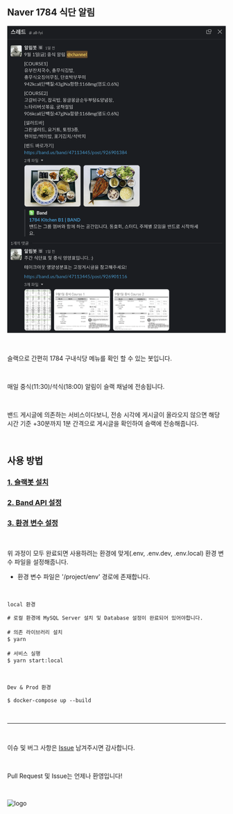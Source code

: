 ## Naver 1784 식단 알림

![Thread](./docs/assets/thread.png)

<br>

슬랙으로 간편히 1784 구내식당 메뉴를 확인 할 수 있는 봇입니다.<br>

<br>

매일 중식(11:30)/석식(18:00) 알림이 슬랙 채널에 전송됩니다.<br>

<br>

밴드 게시글에 의존하는 서비스이다보니, 전송 시각에 게시글이 올라오지 않으면 해당 시간 기준 +30분까지 1분 간격으로 게시글을 확인하여 슬랙에 전송해줍니다.<br>

<br>

## 사용 방법

### [1. 슬랙봇 설치](./docs/slack-bot.md)

### [2. Band API 설정](./docs/band-api.md)

### [3. 환경 변수 설정](./docs/environment.md)

<br>

위 과정이 모두 완료되면 사용하려는 환경에 맞게(.env, .env.dev, .env.local) 환경 변수 파일을 설정해줍니다.<br>

- 환경 변수 파일은 '/project/env' 경로에 존재합니다.

<br>

`local 환경`

```SHELL
# 로컬 환경에 MySQL Server 설치 및 Database 설정이 완료되어 있어야합니다.

# 의존 라이브러리 설치
$ yarn

# 서비스 실행
$ yarn start:local
```

<br>

`Dev & Prod 환경`

```SHELL
$ docker-compose up --build
```

<br>

---

<br>

이슈 및 버그 사항은 [Issue](https://github.com/GoogGangLabs/1784-today-menu/issues) 남겨주시면 감사합니다.<br>

<br>

Pull Request 및 Issue는 언제나 환영입니다!

<br>

![logo](./docs/assets/logo.png)
